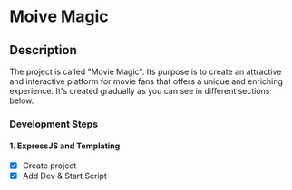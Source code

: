 # Moive Magic

## Description

The project is called "Movie Magic". Its purpose is to create an attractive and interactive platform for movie fans that offers a unique and enriching experience. It's created gradually as you can see in different sections below.

### Development Steps

#### 1. ExpressJS and Templating

- [x] Create project
- [x] Add Dev & Start Script
